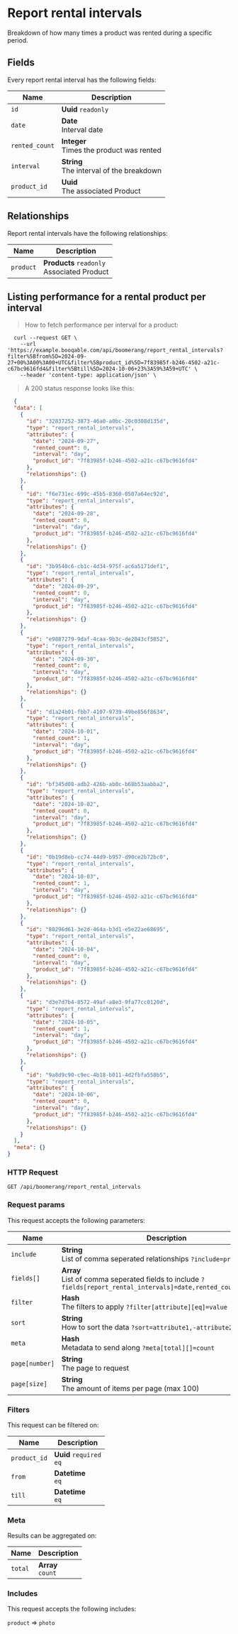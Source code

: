 # Report rental intervals

Breakdown of how many times a product was rented during a specific period.

## Fields
Every report rental interval has the following fields:

Name | Description
-- | --
`id` | **Uuid** `readonly`<br>
`date` | **Date** <br>Interval date
`rented_count` | **Integer** <br>Times the product was rented
`interval` | **String** <br>The interval of the breakdown
`product_id` | **Uuid** <br>The associated Product


## Relationships
Report rental intervals have the following relationships:

Name | Description
-- | --
`product` | **Products** `readonly`<br>Associated Product


## Listing performance for a rental product per interval



> How to fetch performance per interval for a product:

```shell
  curl --request GET \
    --url 'https://example.booqable.com/api/boomerang/report_rental_intervals?filter%5Bfrom%5D=2024-09-27+00%3A00%3A00+UTC&filter%5Bproduct_id%5D=7f83985f-b246-4502-a21c-c67bc9616fd4&filter%5Btill%5D=2024-10-06+23%3A59%3A59+UTC' \
    --header 'content-type: application/json' \
```

> A 200 status response looks like this:

```json
  {
  "data": [
    {
      "id": "32837252-3873-46a0-a0bc-20c0308d135d",
      "type": "report_rental_intervals",
      "attributes": {
        "date": "2024-09-27",
        "rented_count": 0,
        "interval": "day",
        "product_id": "7f83985f-b246-4502-a21c-c67bc9616fd4"
      },
      "relationships": {}
    },
    {
      "id": "f6e731ec-699c-45b5-8360-0507a64ec92d",
      "type": "report_rental_intervals",
      "attributes": {
        "date": "2024-09-28",
        "rented_count": 0,
        "interval": "day",
        "product_id": "7f83985f-b246-4502-a21c-c67bc9616fd4"
      },
      "relationships": {}
    },
    {
      "id": "3b9540c6-cb1c-4d34-975f-ac6a5171def1",
      "type": "report_rental_intervals",
      "attributes": {
        "date": "2024-09-29",
        "rented_count": 0,
        "interval": "day",
        "product_id": "7f83985f-b246-4502-a21c-c67bc9616fd4"
      },
      "relationships": {}
    },
    {
      "id": "e9887279-9daf-4caa-9b3c-de2043cf5852",
      "type": "report_rental_intervals",
      "attributes": {
        "date": "2024-09-30",
        "rented_count": 0,
        "interval": "day",
        "product_id": "7f83985f-b246-4502-a21c-c67bc9616fd4"
      },
      "relationships": {}
    },
    {
      "id": "d1a24b01-fbb7-4107-9739-49be856f8634",
      "type": "report_rental_intervals",
      "attributes": {
        "date": "2024-10-01",
        "rented_count": 1,
        "interval": "day",
        "product_id": "7f83985f-b246-4502-a21c-c67bc9616fd4"
      },
      "relationships": {}
    },
    {
      "id": "bf345d08-adb2-426b-ab0c-b68b53aabba2",
      "type": "report_rental_intervals",
      "attributes": {
        "date": "2024-10-02",
        "rented_count": 0,
        "interval": "day",
        "product_id": "7f83985f-b246-4502-a21c-c67bc9616fd4"
      },
      "relationships": {}
    },
    {
      "id": "0b19d8eb-cc74-44d9-b957-d90ce2b72bc0",
      "type": "report_rental_intervals",
      "attributes": {
        "date": "2024-10-03",
        "rented_count": 1,
        "interval": "day",
        "product_id": "7f83985f-b246-4502-a21c-c67bc9616fd4"
      },
      "relationships": {}
    },
    {
      "id": "80296d61-3e2d-464a-b3d1-e5e22ae68695",
      "type": "report_rental_intervals",
      "attributes": {
        "date": "2024-10-04",
        "rented_count": 0,
        "interval": "day",
        "product_id": "7f83985f-b246-4502-a21c-c67bc9616fd4"
      },
      "relationships": {}
    },
    {
      "id": "d3e7d7b4-8572-49af-a8e3-9fa77cc0120d",
      "type": "report_rental_intervals",
      "attributes": {
        "date": "2024-10-05",
        "rented_count": 1,
        "interval": "day",
        "product_id": "7f83985f-b246-4502-a21c-c67bc9616fd4"
      },
      "relationships": {}
    },
    {
      "id": "9a8d9c90-c9ec-4b18-b011-4d2fbfa558b5",
      "type": "report_rental_intervals",
      "attributes": {
        "date": "2024-10-06",
        "rented_count": 0,
        "interval": "day",
        "product_id": "7f83985f-b246-4502-a21c-c67bc9616fd4"
      },
      "relationships": {}
    }
  ],
  "meta": {}
}
```

### HTTP Request

`GET /api/boomerang/report_rental_intervals`

### Request params

This request accepts the following parameters:

Name | Description
-- | --
`include` | **String** <br>List of comma seperated relationships `?include=product`
`fields[]` | **Array** <br>List of comma seperated fields to include `?fields[report_rental_intervals]=date,rented_count,interval`
`filter` | **Hash** <br>The filters to apply `?filter[attribute][eq]=value`
`sort` | **String** <br>How to sort the data `?sort=attribute1,-attribute2`
`meta` | **Hash** <br>Metadata to send along `?meta[total][]=count`
`page[number]` | **String** <br>The page to request
`page[size]` | **String** <br>The amount of items per page (max 100)


### Filters

This request can be filtered on:

Name | Description
-- | --
`product_id` | **Uuid** `required`<br>`eq`
`from` | **Datetime** <br>`eq`
`till` | **Datetime** <br>`eq`


### Meta

Results can be aggregated on:

Name | Description
-- | --
`total` | **Array** <br>`count`


### Includes

This request accepts the following includes:

`product` => 
`photo`







